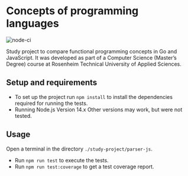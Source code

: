 # Concepts of programming languages

![node-ci](https://github.com/m-voit/concepts-of-programming-languages/workflows/node-ci/badge.svg)

Study project to compare functional programming concepts in Go and JavaScript.
It was developed as part of a Computer Science (Master’s Degree) course at Rosenheim Technical University of Applied Sciences.

## Setup and requirements

- To set up the project run `npm install` to install the dependencies required for running the tests.
- Running Node.js Version 14.x Other versions may work, but were not tested.

## Usage

Open a terminal in the directory `./study-project/parser-js`.

- Run `npm run test` to execute the tests.
- Run `npm run test:coverage` to get a test coverage report.
